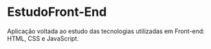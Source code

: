 # EstudoFront-End
Aplicação voltada ao estudo das tecnologias utilizadas em Front-end: HTML, CSS e JavaScript.
